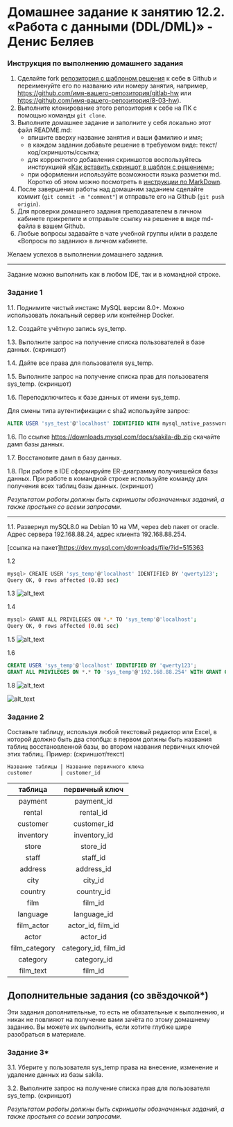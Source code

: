 # Домашнее задание к занятию 12.2. «Работа с данными (DDL/DML)» - Денис Беляев

### Инструкция по выполнению домашнего задания

1. Сделайте fork [репозитория c шаблоном решения](https://github.com/netology-code/sys-pattern-homework) к себе в Github и переименуйте его по названию или номеру занятия, например, https://github.com/имя-вашего-репозитория/gitlab-hw или https://github.com/имя-вашего-репозитория/8-03-hw).
2. Выполните клонирование этого репозитория к себе на ПК с помощью команды `git clone`.
3. Выполните домашнее задание и заполните у себя локально этот файл README.md:
   - впишите вверху название занятия и ваши фамилию и имя;
   - в каждом задании добавьте решение в требуемом виде: текст/код/скриншоты/ссылка;
   - для корректного добавления скриншотов воспользуйтесь инструкцией [«Как вставить скриншот в шаблон с решением»](https://github.com/netology-code/sys-pattern-homework/blob/main/screen-instruction.md);
   - при оформлении используйте возможности языка разметки md. Коротко об этом можно посмотреть в [инструкции по MarkDown](https://github.com/netology-code/sys-pattern-homework/blob/main/md-instruction.md).
4. После завершения работы над домашним заданием сделайте коммит (`git commit -m "comment"`) и отправьте его на Github (`git push origin`).
5. Для проверки домашнего задания преподавателем в личном кабинете прикрепите и отправьте ссылку на решение в виде md-файла в вашем Github.
6. Любые вопросы задавайте в чате учебной группы и/или в разделе «Вопросы по заданию» в личном кабинете.

Желаем успехов в выполнении домашнего задания.

---

Задание можно выполнить как в любом IDE, так и в командной строке.

### Задание 1
1.1. Поднимите чистый инстанс MySQL версии 8.0+. Можно использовать локальный сервер или контейнер Docker.

1.2. Создайте учётную запись sys_temp. 

1.3. Выполните запрос на получение списка пользователей в базе данных. (скриншот)

1.4. Дайте все права для пользователя sys_temp. 

1.5. Выполните запрос на получение списка прав для пользователя sys_temp. (скриншот)

1.6. Переподключитесь к базе данных от имени sys_temp.

Для смены типа аутентификации с sha2 используйте запрос: 
```sql
ALTER USER 'sys_test'@'localhost' IDENTIFIED WITH mysql_native_password BY 'password';
```
1.6. По ссылке https://downloads.mysql.com/docs/sakila-db.zip скачайте дамп базы данных.

1.7. Восстановите дамп в базу данных.

1.8. При работе в IDE сформируйте ER-диаграмму получившейся базы данных. При работе в командной строке используйте команду для получения всех таблиц базы данных. (скриншот)

*Результатом работы должны быть скриншоты обозначенных заданий, а также простыня со всеми запросами.*

___

1.1. Развернул mySQL8.0 на Debian 10 на VM, через deb пакет от oracle. Адрес сервера 192.168.88.24, адрес клиента 192.168.88.254.

[ссылка на пакет]https://dev.mysql.com/downloads/file/?id=515363

1.2 
```bash
mysql> CREATE USER 'sys_temp'@'localhost' IDENTIFIED BY 'qwerty123';
Query OK, 0 rows affected (0.03 sec)

```
1.3 ![alt_text](https://github.com/sdsdsL/12-02/blob/main/img/1.3.png)

1.4 
```bash
mysql> GRANT ALL PRIVILEGES ON *.* TO 'sys_temp'@'localhost';
Query OK, 0 rows affected (0.01 sec)
```
1.5 ![alt_text](https://github.com/sdsdsL/12-02/blob/main/img/1.5.png)

1.6
```sql
CREATE USER 'sys_temp'@'localhost' IDENTIFIED BY 'qwerty123';
GRANT ALL PRIVILEGES ON *.* TO 'sys_temp'@'192.168.88.254' WITH GRANT OPTION;
``` 

1.8 
![alt_text](https://github.com/sdsdsL/12-02/blob/main/img/1.8.png)

![alt_text](https://github.com/sdsdsL/12-02/blob/main/img/1.8(tab).png)
### Задание 2
Составьте таблицу, используя любой текстовый редактор или Excel, в которой должно быть два столбца: в первом должны быть названия таблиц восстановленной базы, во втором названия первичных ключей этих таблиц. Пример: (скриншот/текст)
```
Название таблицы | Название первичного ключа
customer         | customer_id
```


| таблица       | первичный ключ       |
|:-------------:|:--------------------:|
| payment       | payment_id           |
| rental        | rental_id            |
| customer      | customer_id          |
| inventory     | inventory_id         |
| store         | store_id             |
| staff         | staff_id             |
| address       | address_id           |
| city          | city_id              |
| country       | country_id           |
| film          | film_id              |
| language      | language_id          |
| film_actor    | actor_id, film_id    |
| actor         | actor_id             |
| film_category | category_id, film_id |
| category      | category_id          |
| film_text     | film_id              |


## Дополнительные задания (со звёздочкой*)
Эти задания дополнительные, то есть не обязательные к выполнению, и никак не повлияют на получение вами зачёта по этому домашнему заданию. Вы можете их выполнить, если хотите глубже шире разобраться в материале.

### Задание 3*
3.1. Уберите у пользователя sys_temp права на внесение, изменение и удаление данных из базы sakila.

3.2. Выполните запрос на получение списка прав для пользователя sys_temp. (скриншот)

*Результатом работы должны быть скриншоты обозначенных заданий, а также простыня со всеми запросами.*
